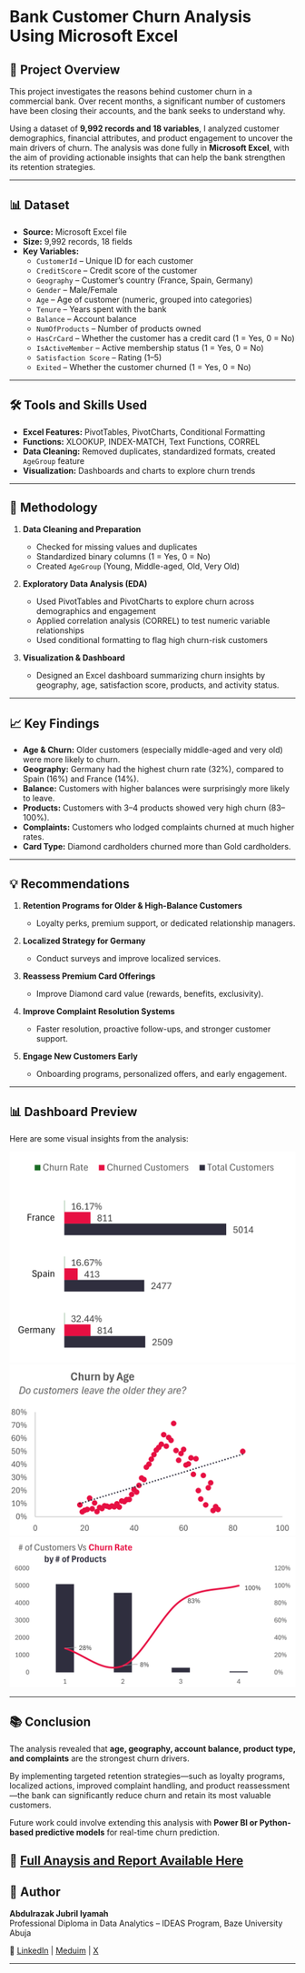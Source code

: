 # Bank Customer Churn Analysis Using Microsoft Excel

## 📌 Project Overview
This project investigates the reasons behind customer churn in a commercial bank. Over recent months, a significant number of customers have been closing their accounts, and the bank seeks to understand why.  

Using a dataset of **9,992 records and 18 variables**, I analyzed customer demographics, financial attributes, and product engagement to uncover the main drivers of churn. The analysis was done fully in **Microsoft Excel**, with the aim of providing actionable insights that can help the bank strengthen its retention strategies.

---

## 📊 Dataset
- **Source:** Microsoft Excel file  
- **Size:** 9,992 records, 18 fields  
- **Key Variables:**
  - `CustomerId` – Unique ID for each customer  
  - `CreditScore` – Credit score of the customer  
  - `Geography` – Customer’s country (France, Spain, Germany)  
  - `Gender` – Male/Female  
  - `Age` – Age of customer (numeric, grouped into categories)  
  - `Tenure` – Years spent with the bank  
  - `Balance` – Account balance  
  - `NumOfProducts` – Number of products owned  
  - `HasCrCard` – Whether the customer has a credit card (1 = Yes, 0 = No)  
  - `IsActiveMember` – Active membership status (1 = Yes, 0 = No)  
  - `Satisfaction Score` – Rating (1–5)  
  - `Exited` – Whether the customer churned (1 = Yes, 0 = No)  

---

## 🛠 Tools and Skills Used
- **Excel Features:** PivotTables, PivotCharts, Conditional Formatting  
- **Functions:** XLOOKUP, INDEX-MATCH, Text Functions, CORREL  
- **Data Cleaning:** Removed duplicates, standardized formats, created `AgeGroup` feature  
- **Visualization:** Dashboards and charts to explore churn trends  

---

## 🔎 Methodology
1. **Data Cleaning and Preparation**  
   - Checked for missing values and duplicates  
   - Standardized binary columns (1 = Yes, 0 = No)  
   - Created `AgeGroup` (Young, Middle-aged, Old, Very Old)

2. **Exploratory Data Analysis (EDA)**  
   - Used PivotTables and PivotCharts to explore churn across demographics and engagement  
   - Applied correlation analysis (CORREL) to test numeric variable relationships  
   - Used conditional formatting to flag high churn-risk customers  

3. **Visualization & Dashboard**  
   - Designed an Excel dashboard summarizing churn insights by geography, age, satisfaction score, products, and activity status.  

---

## 📈 Key Findings
- **Age & Churn:** Older customers (especially middle-aged and very old) were more likely to churn.  
- **Geography:** Germany had the highest churn rate (32%), compared to Spain (16%) and France (14%).  
- **Balance:** Customers with higher balances were surprisingly more likely to leave.  
- **Products:** Customers with 3–4 products showed very high churn (83–100%).  
- **Complaints:** Customers who lodged complaints churned at much higher rates.  
- **Card Type:** Diamond cardholders churned more than Gold cardholders.  

---

## 💡 Recommendations
1. **Retention Programs for Older & High-Balance Customers**  
   - Loyalty perks, premium support, or dedicated relationship managers.  

2. **Localized Strategy for Germany**  
   - Conduct surveys and improve localized services.  

3. **Reassess Premium Card Offerings**  
   - Improve Diamond card value (rewards, benefits, exclusivity).  

4. **Improve Complaint Resolution Systems**  
   - Faster resolution, proactive follow-ups, and stronger customer support.  

5. **Engage New Customers Early**  
   - Onboarding programs, personalized offers, and early engagement.  

---

## 📊 Dashboard Preview
Here are some visual insights from the analysis:

![Churn by Geography](images/churn_by_geography.png)  
![Churn by Age Group](images/churn_by_age.png)  
![Churn by Products](images/churn_by_products.png)  


---

## 📚 Conclusion
The analysis revealed that **age, geography, account balance, product type, and complaints** are the strongest churn drivers.  

By implementing targeted retention strategies—such as loyalty programs, localized actions, improved complaint handling, and product reassessment—the bank can significantly reduce churn and retain its most valuable customers.  

Future work could involve extending this analysis with **Power BI or Python-based predictive models** for real-time churn prediction.  

🔗 [Full Anaysis and Report Available Here](bank-customer-churn-analysis/tree/main/full_analysis)
---

## 👤 Author
**Abdulrazak Jubril Iyamah**  
Professional Diploma in Data Analytics – IDEAS Program, Baze University Abuja  

🔗 [LinkedIn](www.linkedin.com/in/abdulrazak-jubril) | [Meduim](https://medium.com/@abdulrazakjubril52) | [X](https://x.com/Razak_Jubril)

---
